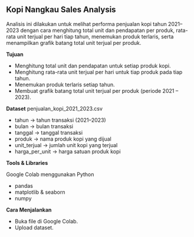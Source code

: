 ## Kopi Nangkau Sales Analysis

Analisis ini dilakukan untuk melihat performa penjualan kopi tahun 2021–2023 dengan cara menghitung total unit dan pendapatan per produk, rata-rata unit terjual per hari tiap tahun, menemukan produk terlaris, serta menampilkan grafik batang total unit terjual per produk.

**Tujuan**
- Menghitung total unit dan pendapatan untuk setiap produk kopi.
- Menghitung rata-rata unit terjual per hari untuk tiap produk pada tiap tahun.
- Menemukan produk terlaris setiap tahun.
- Membuat grafik batang total unit terjual per produk (periode 2021 – 2023).

**Dataset**
penjualan_kopi_2021_2023.csv

- tahun → tahun transaksi (2021–2023)
- bulan → bulan transaksi
- tanggal → tanggal transaksi
- produk → nama produk kopi yang dijual
- unit_terjual → jumlah unit kopi yang terjual
- harga_per_unit → harga satuan produk kopi

**Tools & Libraries**

Google Colab menggunakan Python
- pandas
- matplotlib & seaborn
- numpy

**Cara Menjalankan**

- Buka file di Google Colab.
- Upload dataset.
